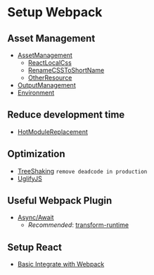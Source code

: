 # Setup Webpack

## Asset Management
  - [AssetManagement](asset_management.md)
    - [ReactLocalCss](https://javascriptplayground.com/css-modules-webpack-react)
    - [RenameCSSToShortName](https://medium.freecodecamp.org/reducing-css-bundle-size-70-by-cutting-the-class-names-and-using-scope-isolation-625440de600b)
    - [OtherResource](https://medium.com/@pioul/modular-css-with-react-61638ae9ea3e)
  - [OutputManagement](output_management.md)
  - [Environment](setup_dev_prod_env.md)
## Reduce development time
  - [HotModuleReplacement](hot_module_replacement.md)
## Optimization
  - [TreeShaking](tree_shaking.md) `remove deadcode in production`
  - [UglifyJS](uglifyjs.md)
## Useful Webpack Plugin
  - [Async/Await](https://codingitwrong.com/2018/02/05/await-off-my-shoulders.html)
    - *Recommended*: [transform-runtime](https://babeljs.io/docs/en/babel-plugin-transform-runtime#docsNav)
## Setup React
  - [Basic Integrate with Webpack](react.md)